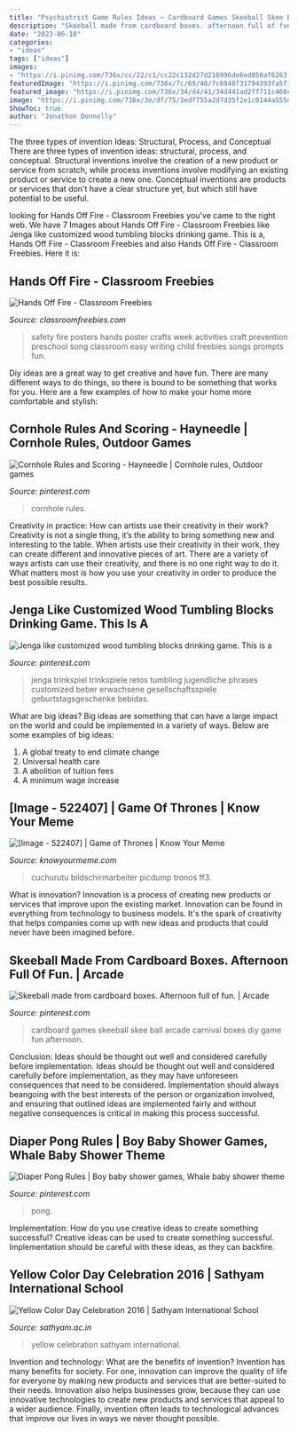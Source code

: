 ```yaml
---
title: "Psychiatrist Game Rules Ideas ~ Cardboard Games Skeeball Skee Ball Arcade Carnival Boxes Diy Game Fun Afternoon"
description: "Skeeball made from cardboard boxes. afternoon full of fun."
date: "2023-06-18"
categories:
- "ideas"
tags: ["ideas"]
images:
- "https://i.pinimg.com/736x/cc/22/c1/cc22c132d27d210996de6ed850af6263.jpg"
featuredImage: "https://i.pinimg.com/736x/7c/69/48/7c6948f31794393fa5f1fcb5cb6c10b3.jpg"
featured_image: "https://i.pinimg.com/736x/34/d4/41/34d441ad2ff711c468c656d69eab6e64.jpg"
image: "https://i.pinimg.com/736x/3e/df/75/3edf755a2d7d35f2e1c0144a555db368--arcade-games-cardboard-boxes.jpg"
ShowToc: true
author: "Jonathon Donnelly"
---
```



The three types of invention Ideas: Structural, Process, and Conceptual
There are three types of invention ideas: structural, process, and conceptual. Structural inventions involve the creation of a new product or service from scratch, while process inventions involve modifying an existing product or service to create a new one. Conceptual inventions are products or services that don't have a clear structure yet, but which still have potential to be useful.

	

		
looking for Hands Off Fire - Classroom Freebies you've came to the right web. We have 7 Images about Hands Off Fire - Classroom Freebies like Jenga like customized wood tumbling blocks drinking game. This is a, Hands Off Fire - Classroom Freebies and also Hands Off Fire - Classroom Freebies. Here it is:
		
    
## Hands Off Fire - Classroom Freebies

<img loading=lazy src="https://www.classroomfreebies.com/wp-content/uploads/2014/10/handsofffirecraft.jpg" onerror="this.onerror=null;this.src='https://tse4.mm.bing.net/th?id=OIP.0P9st0ranMnun5RKkq1AEwHaL1&amp;pid=15.1';" alt="Hands Off Fire - Classroom Freebies">

_Source: classroomfreebies.com_

>safety fire posters hands poster crafts week activities craft prevention preschool song classroom easy writing child freebies songs prompts fun. 

	

Diy ideas are a great way to get creative and have fun. There are many different ways to do things, so there is bound to be something that works for you. Here are a few examples of how to make your home more comfortable and stylish: 

    
## Cornhole Rules And Scoring - Hayneedle | Cornhole Rules, Outdoor Games

<img loading=lazy src="https://i.pinimg.com/736x/34/d4/41/34d441ad2ff711c468c656d69eab6e64.jpg" onerror="this.onerror=null;this.src='https://tse1.mm.bing.net/th?id=OIP.7TXQmw9SUH1Jd06uDEGiPAHaUS&amp;pid=15.1';" alt="Cornhole Rules and Scoring - Hayneedle | Cornhole rules, Outdoor games">

_Source: pinterest.com_

>cornhole rules. 

	

Creativity in practice: How can artists use their creativity in their work?
Creativity is not a single thing, it’s the ability to bring something new and interesting to the table. When artists use their creativity in their work, they can create different and innovative pieces of art. There are a variety of ways artists can use their creativity, and there is no one right way to do it. What matters most is how you use your creativity in order to produce the best possible results.

    
## Jenga Like Customized Wood Tumbling Blocks Drinking Game. This Is A

<img loading=lazy src="https://i.pinimg.com/736x/7c/69/48/7c6948f31794393fa5f1fcb5cb6c10b3.jpg" onerror="this.onerror=null;this.src='https://tse4.mm.bing.net/th?id=OIP.6pL0kPCdbhhY6pSkwnbMQAHaJ4&amp;pid=15.1';" alt="Jenga like customized wood tumbling blocks drinking game. This is a">

_Source: pinterest.com_

>jenga trinkspiel trinkspiele retos tumbling jugendliche phrases customized beber erwachsene gesellschaftsspiele geburtstagsgeschenke bebidas. 

	

What are big ideas?
Big ideas are something that can have a large impact on the world and could be implemented in a variety of ways. Below are some examples of big ideas: 
1. A global treaty to end climate change 
2. Universal health care 
3. A abolition of tuition fees 
4. A minimum wage increase 

    
## [Image - 522407] | Game Of Thrones | Know Your Meme

<img loading=lazy src="http://i1.kym-cdn.com/photos/images/facebook/000/522/407/ff3.jpg" onerror="this.onerror=null;this.src='https://tse1.mm.bing.net/th?id=OIP.65aal4CINhOJJE5V7rIS5QHaMI&amp;pid=15.1';" alt="[Image - 522407] | Game of Thrones | Know Your Meme">

_Source: knowyourmeme.com_

>cuchurutu bildschirmarbeiter picdump tronos ff3. 

	

What is innovation?
Innovation is a process of creating new products or services that improve upon the existing market. Innovation can be found in everything from technology to business models. It's the spark of creativity that helps companies come up with new ideas and products that could never have been imagined before.

    
## Skeeball Made From Cardboard Boxes. Afternoon Full Of Fun. | Arcade

<img loading=lazy src="https://i.pinimg.com/736x/3e/df/75/3edf755a2d7d35f2e1c0144a555db368--arcade-games-cardboard-boxes.jpg" onerror="this.onerror=null;this.src='https://tse1.mm.bing.net/th?id=OIP.vYzzFZFt7R9WXtRVDHAEEgHaJ3&amp;pid=15.1';" alt="Skeeball made from cardboard boxes. Afternoon full of fun. | Arcade">

_Source: pinterest.com_

>cardboard games skeeball skee ball arcade carnival boxes diy game fun afternoon. 

	

Conclusion: Ideas should be thought out well and considered carefully before implementation.
Ideas should be thought out well and considered carefully before implementation, as they may have unforeseen consequences that need to be considered. Implementation should always beangoing with the best interests of the person or organization involved, and ensuring that outlined ideas are implemented fairly and without negative consequences is critical in making this process successful.

    
## Diaper Pong Rules | Boy Baby Shower Games, Whale Baby Shower Theme

<img loading=lazy src="https://i.pinimg.com/736x/cc/22/c1/cc22c132d27d210996de6ed850af6263.jpg" onerror="this.onerror=null;this.src='https://tse3.mm.bing.net/th?id=OIP.2aRWxxzseA7x6ENS4wSdfwHaLF&amp;pid=15.1';" alt="Diaper Pong Rules | Boy baby shower games, Whale baby shower theme">

_Source: pinterest.com_

>pong. 

	

Implementation: How do you use creative ideas to create something successful?
Creative ideas can be used to create something successful. Implementation should be careful with these ideas, as they can backfire.

    
## Yellow Color Day Celebration 2016 | Sathyam International School

<img loading=lazy src="http://sathyam.ac.in/wp-content/uploads/2016/07/IMG_7379.jpg" onerror="this.onerror=null;this.src='https://tse4.mm.bing.net/th?id=OIP.lyJjkUtDpfNWpSZArlD9rQHaFi&amp;pid=15.1';" alt="Yellow Color Day Celebration 2016 | Sathyam International School">

_Source: sathyam.ac.in_

>yellow celebration sathyam international. 

	

Invention and technology: What are the benefits of invention?
Invention has many benefits for society. For one, innovation can improve the quality of life for everyone by making new products and services that are better-suited to their needs. Innovation also helps businesses grow, because they can use innovative technologies to create new products and services that appeal to a wider audience. Finally, invention often leads to technological advances that improve our lives in ways we never thought possible.

